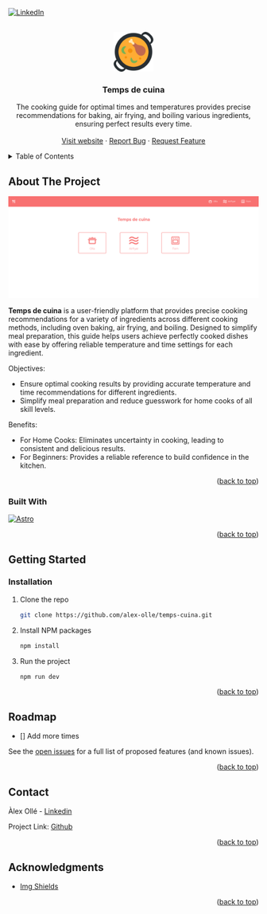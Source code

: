 <a name="readme-top"></a>

[![LinkedIn][linkedin-shield]][linkedin-url]

<!-- PROJECT LOGO -->
<br />
<div align="center">
  <a href="https://temps-cuina.vercel.app">
    <img src="public/android-chrome-192x192.png" alt="Logo" width="80" height="80">
  </a>

  <h3 align="center">Temps de cuina</h3>

  <p align="center">
    The cooking guide for optimal times and temperatures provides precise recommendations for baking, air frying, and boiling various ingredients, ensuring perfect results every time.
    <br />
    <br />
    <a href="https://temps-cuina.vercel.app">Visit website</a>
    ·
    <a href="https://github.com/alex-olle/temps-cuina/issues">Report Bug</a>
    ·
    <a href="https://github.com/alex-olle/temps-cuina/issues">Request Feature</a>
  </p>
</div>

<!-- TABLE OF CONTENTS -->
<details>
  <summary>Table of Contents</summary>
  <ol>
    <li>
      <a href="#about-the-project">About The Project</a>
      <ul>
        <li><a href="#built-with">Built With</a></li>
      </ul>
    </li>
    <li>
      <a href="#getting-started">Getting Started</a>
      <ul>
        <li><a href="#installation">Installation</a></li>
      </ul>
    </li>
    <li><a href="#roadmap">Roadmap</a></li>
    <li><a href="#contact">Contact</a></li>
    <li><a href="#acknowledgments">Acknowledgments</a></li>
  </ol>
</details>

<!-- ABOUT THE PROJECT -->

## About The Project

![Temps de cuina Screenshot](public/screenshot.png)

**Temps de cuina** is a user-friendly platform that provides precise cooking recommendations for a variety of ingredients across different cooking methods, including oven baking, air frying, and boiling. Designed to simplify meal preparation, this guide helps users achieve perfectly cooked dishes with ease by offering reliable temperature and time settings for each ingredient.

Objectives:

- Ensure optimal cooking results by providing accurate temperature and time recommendations for different ingredients.
- Simplify meal preparation and reduce guesswork for home cooks of all skill levels.

Benefits:

- For Home Cooks: Eliminates uncertainty in cooking, leading to consistent and delicious results.
- For Beginners: Provides a reliable reference to build confidence in the kitchen.

<p align="right">(<a href="#readme-top">back to top</a>)</p>

### Built With

[![Astro][Astro]][Astro-url]

<p align="right">(<a href="#readme-top">back to top</a>)</p>

<!-- GETTING STARTED -->

## Getting Started

### Installation

1. Clone the repo
   ```sh
   git clone https://github.com/alex-olle/temps-cuina.git
   ```
2. Install NPM packages
   ```sh
   npm install
   ```
3. Run the project
   ```sh
   npm run dev
   ```

<p align="right">(<a href="#readme-top">back to top</a>)</p>

<!-- ROADMAP -->

## Roadmap

- [] Add more times

See the [open issues](https://github.com/alex-olle/temps-cuina/issues) for a full list of proposed features (and known issues).

<p align="right">(<a href="#readme-top">back to top</a>)</p>

<!-- CONTACT -->

## Contact

Àlex Ollé - [Linkedin](https://www.linkedin.com/in/alejandro-olle-ramos/)

Project Link: [Github](https://github.com/alex-olle/temps-cuina)

<p align="right">(<a href="#readme-top">back to top</a>)</p>

<!-- ACKNOWLEDGMENTS -->

## Acknowledgments

- [Img Shields](https://shields.io)

<p align="right">(<a href="#readme-top">back to top</a>)</p>

<!-- MARKDOWN LINKS & IMAGES -->
<!-- https://www.markdownguide.org/basic-syntax/#reference-style-links -->

[linkedin-shield]: https://img.shields.io/badge/-LinkedIn-black.svg?style=for-the-badge&logo=linkedin&colorB=555
[linkedin-url]: http://www.linkedin.com/in/alejandro-olle-ramos
[Astro]: https://img.shields.io/badge/astro-%232C2052.svg?style=for-the-badge&logo=astro&logoColor=white
[Astro-url]: https://astro.build/
